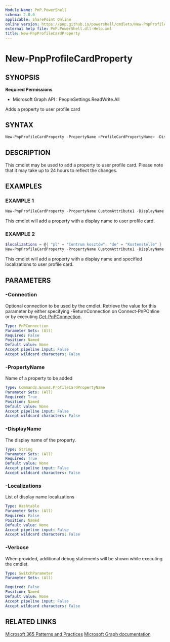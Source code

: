 ```yaml
---
Module Name: PnP.PowerShell
schema: 2.0.0
applicable: SharePoint Online
online version: https://pnp.github.io/powershell/cmdlets/New-PnpProfileCardProperty.html
external help file: PnP.PowerShell.dll-Help.xml
title: New-PnpProfileCardProperty
---
```

  
# New-PnpProfileCardProperty

## SYNOPSIS

**Required Permissions**

  * Microsoft Graph API : PeopleSettings.ReadWrite.All

Adds a property to user profile card

## SYNTAX

```powershell
New-PnpProfileCardProperty -PropertyName <ProfileCardPropertyName> -DisplayName <String> [-Localizations <Hashtable>] [-Verbose] [-Connection <PnPConnection>] 
```
## DESCRIPTION

This cmdlet may be used to add a property to user profile card. Please note that it may take up to 24 hours to reflect the changes.

## EXAMPLES

### EXAMPLE 1
```powershell
New-PnpProfileCardProperty -PropertyName CustomAttribute1 -DisplayName "Cost Centre"
```

This cmdlet will add a property with a display name to user profile card.

### EXAMPLE 2
```powershell
$localizations = @{ "pl" = "Centrum kosztów"; "de" = "Kostenstelle" }
New-PnpProfileCardProperty -PropertyName CustomAttribute1 -DisplayName "Cost Centre" -Localizations $localizations
```

This cmdlet will add a property with a display name and specified localizations to user profile card.

## PARAMETERS

### -Connection
Optional connection to be used by the cmdlet. Retrieve the value for this parameter by either specifying -ReturnConnection on Connect-PnPOnline or by executing [Get-PnPConnection](Get-PnPConnection.md).

```yaml
Type: PnPConnection
Parameter Sets: (All)
Required: False
Position: Named
Default value: None
Accept pipeline input: False
Accept wildcard characters: False
```

### -PropertyName
Name of a property to be added

```yaml
Type: Commands.Enums.ProfileCardPropertyName
Parameter Sets: (All)
Required: True
Position: Named
Default value: None
Accept pipeline input: False
Accept wildcard characters: False
```

### -DisplayName
The display name of the property.

```yaml
Type: String
Parameter Sets: (All)
Required: True
Default value: None
Accept pipeline input: False
Accept wildcard characters: False
```

### -Localizations
List of display name localizations

```yaml
Type: Hashtable
Parameter Sets: (All)
Required: False
Position: Named
Default value: None
Accept pipeline input: False
Accept wildcard characters: False
```

### -Verbose
When provided, additional debug statements will be shown while executing the cmdlet.

```yaml
Type: SwitchParameter
Parameter Sets: (All)

Required: False
Position: Named
Default value: None
Accept pipeline input: False
Accept wildcard characters: False
```

## RELATED LINKS

[Microsoft 365 Patterns and Practices](https://aka.ms/m365pnp)
[Microsoft Graph documentation](https://learn.microsoft.com/en-us/graph/add-properties-profilecard)